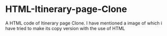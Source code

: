 # HTML-Itinerary-page-Clone
A HTML code of Itinerary page Clone. I have mentioned a image of which i have tried to make its copy version with the use of HTML
